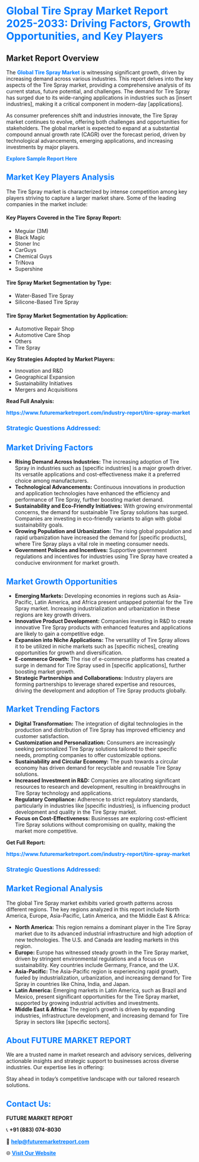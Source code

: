 <h1 style="color: #007BFF;">Global Tire Spray Market Report 2025-2033: Driving Factors, Growth Opportunities, and Key Players</h1>

<section id="overview">
<h2>Market Report Overview</h2>
<p>The <a href="https://www.futuremarketreport.com/industry-report/tire-spray-market" style="color: #007BFF; text-decoration: none;"><strong>Global Tire Spray Market</strong></a> is witnessing significant growth, driven by increasing demand across various industries. This report delves into the key aspects of the Tire Spray market, providing a comprehensive analysis of its current status, future potential, and challenges. The demand for Tire Spray has surged due to its wide-ranging applications in industries such as [insert industries], making it a critical component in modern-day [applications].</p>
<p>As consumer preferences shift and industries innovate, the Tire Spray market continues to evolve, offering both challenges and opportunities for stakeholders. The global market is expected to expand at a substantial compound annual growth rate (CAGR) over the forecast period, driven by technological advancements, emerging applications, and increasing investments by major players.</p>
</section>

<section id="overview">
<p><a href="https://www.futuremarketreport.com/request-sample/reportId=111916" style="color: #007BFF; text-decoration: none;"><strong>Explore Sample Report Here</strong></a></p>
</section>

<section id="key-players">
<h2 style="color: #007BFF;">Market Key Players Analysis</h2>
<p>The Tire Spray market is characterized by intense competition among key players striving to capture a larger market share. Some of the leading companies in the market include:</p>
<h4>Key Players Covered in the Tire Spray Report:</h4>
<ul><li>Meguiar (3M)</li><li>Black Magic</li><li>Stoner Inc</li><li>CarGuys</li><li>Chemical Guys</li><li>TriNova</li><li>Supershine</li></ul>
<h4>Tire Spray Market Segmentation by Type:</h4>
<ul><li>Water-Based Tire Spray</li><li>Silicone-Based Tire Spray</li></ul>

<h4>Tire Spray Market Segmentation by Application:</h4>
<ul><li>Automotive Repair Shop</li><li>Automotive Care Shop</li><li>Others</li><li>Tire Spray</li></ul>
<p><strong>Key Strategies Adopted by Market Players:</strong></p>
<ul>
<li>Innovation and R&D</li>
<li>Geographical Expansion</li>
<li>Sustainability Initiatives</li>
<li>Mergers and Acquisitions</li>
</ul>
</section>

<section>
<p><strong>Read Full Analysis: </strong></p><a href="https://www.futuremarketreport.com/industry-report/tire-spray-market" style="color: #007BFF; text-decoration: none;"><strong>https://www.futuremarketreport.com/industry-report/tire-spray-market</strong></a>
<h3 style="color: #007BFF;">Strategic Questions Addressed:</h3>
</section>

<section id="driving-factors">
<h2 style="color: #007BFF;">Market Driving Factors</h2>
<ul>
<li><strong>Rising Demand Across Industries:</strong> The increasing adoption of Tire Spray in industries such as [specific industries] is a major growth driver. Its versatile applications and cost-effectiveness make it a preferred choice among manufacturers.</li>
<li><strong>Technological Advancements:</strong> Continuous innovations in production and application technologies have enhanced the efficiency and performance of Tire Spray, further boosting market demand.</li>
<li><strong>Sustainability and Eco-Friendly Initiatives:</strong> With growing environmental concerns, the demand for sustainable Tire Spray solutions has surged. Companies are investing in eco-friendly variants to align with global sustainability goals.</li>
<li><strong>Growing Population and Urbanization:</strong> The rising global population and rapid urbanization have increased the demand for [specific products], where Tire Spray plays a vital role in meeting consumer needs.</li>
<li><strong>Government Policies and Incentives:</strong> Supportive government regulations and incentives for industries using Tire Spray have created a conducive environment for market growth.</li>
</ul>
</section>

<section id="growth-opportunities">
<h2 style="color: #007BFF;">Market Growth Opportunities</h2>
<ul>
<li><strong>Emerging Markets:</strong> Developing economies in regions such as Asia-Pacific, Latin America, and Africa present untapped potential for the Tire Spray market. Increasing industrialization and urbanization in these regions are key growth drivers.</li>
<li><strong>Innovative Product Development:</strong> Companies investing in R&D to create innovative Tire Spray products with enhanced features and applications are likely to gain a competitive edge.</li>
<li><strong>Expansion into Niche Applications:</strong> The versatility of Tire Spray allows it to be utilized in niche markets such as [specific niches], creating opportunities for growth and diversification.</li>
<li><strong>E-commerce Growth:</strong> The rise of e-commerce platforms has created a surge in demand for Tire Spray used in [specific applications], further boosting market growth.</li>
<li><strong>Strategic Partnerships and Collaborations:</strong> Industry players are forming partnerships to leverage shared expertise and resources, driving the development and adoption of Tire Spray products globally.</li>
</ul>
</section>

<section id="trending-factors">
<h2 style="color: #007BFF;">Market Trending Factors</h2>
<ul>
<li><strong>Digital Transformation:</strong> The integration of digital technologies in the production and distribution of Tire Spray has improved efficiency and customer satisfaction.</li>
<li><strong>Customization and Personalization:</strong> Consumers are increasingly seeking personalized Tire Spray solutions tailored to their specific needs, prompting companies to offer customizable options.</li>
<li><strong>Sustainability and Circular Economy:</strong> The push towards a circular economy has driven demand for recyclable and reusable Tire Spray solutions.</li>
<li><strong>Increased Investment in R&D:</strong> Companies are allocating significant resources to research and development, resulting in breakthroughs in Tire Spray technology and applications.</li>
<li><strong>Regulatory Compliance:</strong> Adherence to strict regulatory standards, particularly in industries like [specific industries], is influencing product development and quality in the Tire Spray market.</li>
<li><strong>Focus on Cost-Effectiveness:</strong> Businesses are exploring cost-efficient Tire Spray solutions without compromising on quality, making the market more competitive.</li>
</ul>
</section>

<section>
<p><strong>Get Full Report: </strong></p><a href="https://www.futuremarketreport.com/industry-report/tire-spray-market" style="color: #007BFF; text-decoration: none;"><strong>https://www.futuremarketreport.com/industry-report/tire-spray-market</strong></a>
<h3 style="color: #007BFF;">Strategic Questions Addressed:</h3>
</section>


<section id="regional-analysis">
<h2 style="color: #007BFF;">Market Regional Analysis</h2>
<p>The global Tire Spray market exhibits varied growth patterns across different regions. The key regions analyzed in this report include North America, Europe, Asia-Pacific, Latin America, and the Middle East & Africa:</p>
<ul>
<li><strong>North America:</strong> This region remains a dominant player in the Tire Spray market due to its advanced industrial infrastructure and high adoption of new technologies. The U.S. and Canada are leading markets in this region.</li>
<li><strong>Europe:</strong> Europe has witnessed steady growth in the Tire Spray market, driven by stringent environmental regulations and a focus on sustainability. Key countries include Germany, France, and the U.K.</li>
<li><strong>Asia-Pacific:</strong> The Asia-Pacific region is experiencing rapid growth, fueled by industrialization, urbanization, and increasing demand for Tire Spray in countries like China, India, and Japan.</li>
<li><strong>Latin America:</strong> Emerging markets in Latin America, such as Brazil and Mexico, present significant opportunities for the Tire Spray market, supported by growing industrial activities and investments.</li>
<li><strong>Middle East & Africa:</strong> The region’s growth is driven by expanding industries, infrastructure development, and increasing demand for Tire Spray in sectors like [specific sectors].</li>
</ul>
</section>

<footer>
<h2 style="color: #007BFF;">About FUTURE MARKET REPORT</h2>
<p>We are a trusted name in market research and advisory services, delivering actionable insights and strategic support to businesses across diverse industries. Our expertise lies in offering:</p>

<p>Stay ahead in today’s competitive landscape with our tailored research solutions.</p>

<h2 style="color: #007BFF;">Contact Us:</h2>
<p><strong>FUTURE MARKET REPORT</strong></p>
<p>📞 <strong>+91 (883) 074-8030</strong></p>
<p>📧 <strong><a href="mailto:help@futuremarketreport.com" style="color: #007BFF;">help@futuremarketreport.com</a></strong></p>
<p>🌐 <strong><a href="https://www.futuremarketreport.com/" style="color: #007BFF;">Visit Our Website</a></strong></p>
</footer>